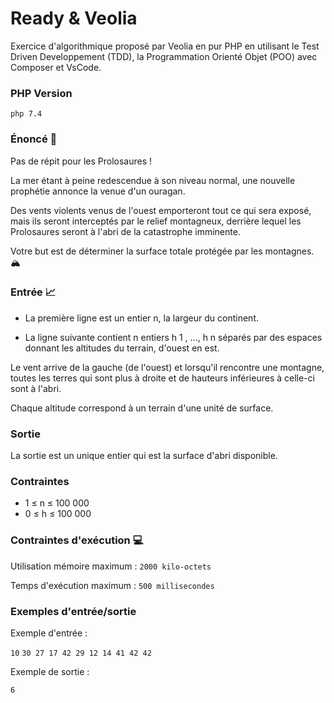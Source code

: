 # Ready & Veolia

Exercice d'algorithmique proposé par Veolia en pur PHP en utilisant le Test Driven Developpement (TDD), la Programmation Orienté Objet (POO) avec Composer et VsCode.

### PHP Version
 ``` php 7.4 ```

### Énoncé 🦖
Pas de répit pour les Prolosaures ! 

La mer étant à peine redescendue à son niveau normal, une nouvelle prophétie annonce la venue d'un ouragan. 

Des vents violents venus de l'ouest emporteront tout ce qui sera exposé, mais ils seront interceptés par le relief montagneux, derrière lequel les Prolosaures seront à l'abri de la catastrophe imminente. 

Votre but est de déterminer la surface totale protégée par les montagnes. 🏔

### Entrée 📈
- La première ligne est un entier n, la largeur du continent. 

- La ligne suivante contient n entiers h 1 , ..., h n séparés par des espaces donnant les altitudes du terrain, d'ouest en est.

Le vent arrive de la gauche (de l'ouest) et lorsqu'il rencontre une montagne, toutes les terres qui sont plus à droite et de hauteurs inférieures à celle-ci sont à l'abri. 

Chaque altitude correspond à un terrain d'une unité de surface. 

### Sortie

La sortie est un unique entier qui est la surface d'abri disponible. 

### Contraintes 

- 1 ≤ n ≤ 100 000 
- 0 ≤ h ≤ 100 000 

### Contraintes d'exécution 💻

Utilisation mémoire maximum :
 ```2000 kilo-octets```

Temps d'exécution maximum : 
 ```500 millisecondes```

### Exemples d'entrée/sortie 

Exemple d'entrée :

 ```10```
 ```30 27 17 42 29 12 14 41 42 42```

Exemple de sortie :

 ```6```